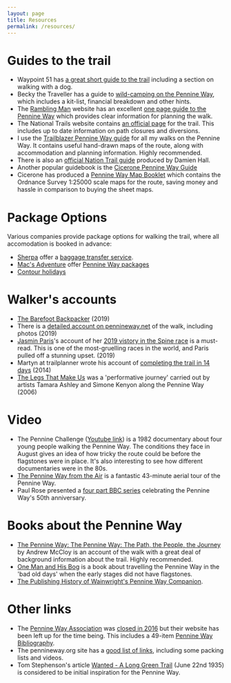 ```yaml
---
layout: page
title: Resources
permalink: /resources/
---
```


# Guides to the trail
* Waypoint 51 has [a great short guide to the trail](https://waypoint51.com/trails/pennine-way/) including a section on walking with a dog.
* Becky the Traveller has a guide to [wild-camping on the Pennine Way](https://www.beckythetraveller.com/walking-pennine-way-wild-camping/), which includes a kit-list, financial breakdown and other hints.
* The [Rambling Man](https://ramblingman.org.uk/) website has an excellent [one page guide to the Pennine Way](https://ramblingman.org.uk/planningatrip/pennine_way/) which provides clear information for planning the walk.
* The National Trails website contains [an official page](https://www.nationaltrail.co.uk/en_GB/trails/pennine-way/) for the trail. This includes up to date information on path closures and diversions.
* I use the [Trailblazer Pennine Way guide](https://www.amazon.co.uk/Pennine-Way-2019-large-scale-Trailblazer/dp/191271602X/) for all my walks on the Pennine Way. It contains useful hand-drawn maps of the route, along with accommodation and planning information. Highly recommended. 
* There is also an [official Nation Trail guide](https://www.amazon.co.uk/Pennine-Way-National-Trail-Guides/dp/1781315655/) produced by Damien Hall.
* Another popular guidebook is the [Cicerone Pennine Way Guide](https://www.amazon.co.uk/Pennine-Way-National-separate-Cicerone/dp/1852849061)
* Cicerone has produced a [Pennine Way Map Booklet](https://www.amazon.co.uk/dp/185284907X/) which contains the Ordnance Survey 1:25000 scale maps for the route, saving money and hassle in comparison to buying the sheet maps.

# Package Options
Various companies provide package options for walking the trail, where all accomodation is booked in advance:
* [Sherpa](https://www.thepennineway.co.uk/) offer a [baggage transfer service](https://www.sherpavan.com/pennine-way/).
* [Mac's Adventure](https://www.macsadventure.com) offer [Pennine Way packages](https://www.macsadventure.com/walking-holiday/uk-walking-holiday/england/pennine-way/)
* [Contour holidays](https://www.contours.co.uk/pennine-way)

# Walker's accounts
* [The Barefoot Backpacker](https://barefoot-backpacker.com/hiking-the-pennine-way/) (2019)
* There is a [detailed account on pennineway.net](https://pennineway.net/) of the walk, including photos (2019)
* [Jasmin Paris](http://jasminfellrunner.blogspot.com)'s account of her [2019 vistory in the Spine race](http://jasminfellrunner.blogspot.com/2020/01/spine-race.html) is a must-read. This is one of the most-gruelling races in the world, and Paris pulled off a stunning upset. (2019)
* Martyn at trailplanner wrote his account of [completing the trail in 14 days](https://trailplanner.co.uk/england/pennine-way/) (2014)
* [The Legs That Make Us](https://ashleykenyonwalk.blogspot.com/) was a 'performative journey' carried out by artists Tamara Ashley and Simone Kenyon along the Pennine Way (2006)

# Video 
* The Pennine Challenge ([Youtube link](https://www.youtube.com/playlist?list=PLmXMM9pFUbpiCv0mZjX7NUOqKFx2xO5JQ)) is a 1982 documentary about four young people walking the Pennine Way. The conditions they face in August gives an idea of how tricky the route could be before the flagstones were in place. It's also interesting to see how different documentaries were in the 80s.
* [The Pennine Way from the Air](https://www.youtube.com/watch?v=HWVu3Hoz_6w) is a fantastic 43-minute aerial tour of the Pennine Way.
* Paul Rose presented a [four part BBC series](https://www.bbc.co.uk/programmes/b05qt4kn/episodes/guide) celebrating the Pennine Way's 50th anniversary.

# Books about the Pennine Way
* [The Pennine Way: The Pennine Way: The Path, the People, the Journey](https://www.amazon.co.uk/Pennine-Way-Journey-Literature-Cicerone/dp/185284924X/) by Andrew McCloy is an account of the walk with a great deal of background information about the trail. Highly recommended.
* [One Man and His Bog](https://www.amazon.co.uk/One-Man-His-Barry-Pilton/dp/0552127965/) is a book about travelling the Pennine Way in the 'bad old days' when the early stages did not have flagstones.  
* [The Publishing History of Wainwright's Pennine Way Companion](https://www.alfredwainwright.co.uk/pennine-way-companion/). 

# Other links
* The [Pennine Way Association](https://www.penninewayassociation.co.uk/) was [closed in 2016](https://www.penninewayassociation.co.uk/pwanews/closure-of-the-pwa-some-votes-of-thanks.html) but their website has been left up for the time being. This includes a 49-item [Pennine Way Bibliography](https://www.penninewayassociation.co.uk/further-reading).
* The pennineway.org site has a [good list of links](https://pennineway.org/), including some packing lists and videos.
* Tom Stephenson's article [Wanted - A Long Green Trail](https://www.skyware.co.uk/h2h/wanted.html) (June 22nd 1935) is considered to be initial inspiration for the Pennine Way.

